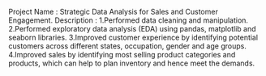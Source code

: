 Project Name : Strategic Data Analysis for Sales and Customer Engagement.
Description  :
1.Performed data cleaning and manipulation. 
2.Performed exploratory data analysis (EDA) using pandas, matplotlib and seaborn libraries. 
3.Improved customer experience by identifying potential customers across different states, occupation, gender and age groups.
4.Improved sales by identifying most selling product categories and products, which can help to plan inventory and hence meet the demands.
